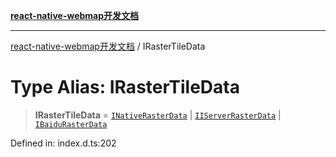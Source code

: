 [**react-native-webmap开发文档**](../README.md)

***

[react-native-webmap开发文档](../globals.md) / IRasterTileData

# Type Alias: IRasterTileData

> **IRasterTileData** = [`INativeRasterData`](../interfaces/INativeRasterData.md) \| [`IIServerRasterData`](../interfaces/IIServerRasterData.md) \| [`IBaiduRasterData`](../interfaces/IBaiduRasterData.md)

Defined in: index.d.ts:202
